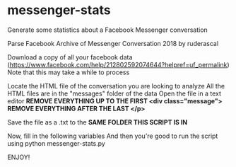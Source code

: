 # messenger-stats
Generate some statistics about a Facebook Messenger conversation

Parse Facebook Archive of Messenger Conversation
2018 by ruderascal

Download a copy of all your facebook data (https://www.facebook.com/help/212802592074644?helpref=uf_permalink)
Note that this may take a while to process

Locate the HTML file of the conversation you are looking to analyze
All the HTML files are in the "messages" folder of the data
Open the file in a text editor
**REMOVE EVERYTHING UP TO THE FIRST \<div class="message">**
**REMOVE EVERYTHING AFTER THE LAST \</p>**

Save the file as a .txt to the **SAME FOLDER THIS SCRIPT IS IN**

Now, fill in the following variables
And then you're good to run the script using
python messenger-stats.py

ENJOY!
